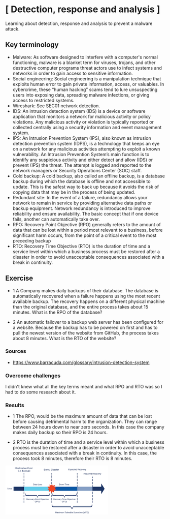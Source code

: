 # [ Detection, response and analysis ]
Learning about detection, response and analysis to prevent a malware attack.

## Key terminology
- Malware: As software designed to interfere with a computer's normal functioning, malware is a blanket term for viruses, trojans, and other destructive computer programs threat actors use to infect systems and networks in order to gain access to sensitive information.
- Social engineering: Social engineering is a manipulation technique that exploits human error to gain private information, access, or valuables. In cybercrime, these “human hacking” scams tend to lure unsuspecting users into exposing data, spreading malware infections, or giving access to restricted systems.
- Wireshark: See SEC01 network detection.
- IDS: An intrusion detection system (IDS) is a device or software application that monitors a network for malicious activity or policy violations. Any malicious activity or violation is typically reported or collected centrally using a security information and event management system.
- IPS: An Intrusion Prevention System (IPS), also known as intrusion detection prevention system (IDPS), is a technology that keeps an eye on a network for any malicious activities attempting to exploit a known vulnerability. An Intrusion Prevention System’s main function is to identify any suspicious activity and either detect and allow (IDS) or prevent (IPS) the threat. The attempt is logged and reported to the network managers or Security Operations Center (SOC) staff.
- Cold backup: A cold backup, also called an offline backup, is a database backup during which the database is offline and not accessible to update. This is the safest way to back up because it avoids the risk of copying data that may be in the process of being updated.
- Redundant site: In the event of a failure, redundancy allows your network to remain in service by providing alternative data paths or backup equipment. Network redundancy is introduced to improve reliability and ensure availability. The basic concept that if one device fails, another can automatically take over.
- RPO: Recovery Point Objective (RPO) generally refers to the amount of data that can be lost within a period most relevant to a business, before significant harm occurs, from the point of a critical event to the most preceding backup
- RTO: Recovery Time Objective (RTO) is the duration of time and a service level within which a business process must be restored after a disaster in order to avoid unacceptable consequences associated with a break in continuity.

## Exercise
- 1 A Company makes daily backups of their database. The database is automatically recovered when a failure happens using the most recent available backup. The recovery happens on a different physical machine than the original database, and the entire process takes about 15 minutes. What is the RPO of the database?

- 2 An automatic failover to a backup web server has been configured for a website. Because the backup has to be powered on first and has to pull the newest version of the website from GitHub, the process takes about 8 minutes. What is the RTO of the website?

### Sources
- https://www.barracuda.com/glossary/intrusion-detection-system

### Overcome challenges
I didn't knew what all the key terms meant and what RPO and RTO was so I had to do some research about it.

### Results

- 1 The RPO, would be the maximum amount of data that can be lost before causing detrimental harm to the organization. They can range between 24 hours down to near zero seconds. In this case the company makes daily backup so their RPO is 24 hours.


- 2 RTO is the duration of time and a service level within which a business process must be restored after a disaster in order to avoid unacceptable consequences associated with a break in continuity. In this case, the process took 8 minutes, therefore their RTO is 8 minutes.


![](./../../../00_includes/SEC08_screenshot_rto_rpo.png)


